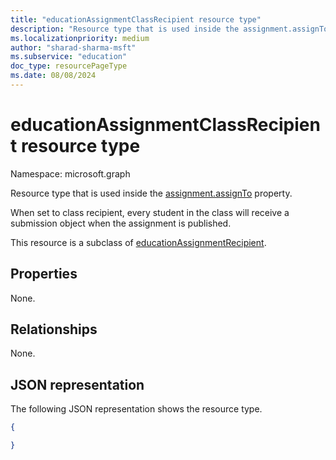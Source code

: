 ```yaml
---
title: "educationAssignmentClassRecipient resource type"
description: "Resource type that is used inside the assignment.assignTo property."
ms.localizationpriority: medium
author: "sharad-sharma-msft"
ms.subservice: "education"
doc_type: resourcePageType
ms.date: 08/08/2024
---
```


# educationAssignmentClassRecipient resource type

Namespace: microsoft.graph

Resource type that is used inside the [assignment.assignTo](educationassignment.md) property. 

When set to class recipient, every student in the class will 
receive a submission object when the assignment is published.

This resource is a subclass of [educationAssignmentRecipient](educationassignmentrecipient.md).

## Properties

None.

## Relationships

None.

## JSON representation

The following JSON representation shows the resource type.


<!-- {
  "blockType": "resource",
  "optionalProperties": [

  ],
  "@odata.type": "microsoft.graph.educationAssignmentClassRecipient"
}-->

```json
{

}

```
<!-- uuid: 8fcb5dbc-d5aa-4681-8e31-b001d5168d79
2015-10-25 14:57:30 UTC -->
<!--
{
  "type": "#page.annotation",
  "description": "educationAssignmentClassRecipient resource",
  "keywords": "",
  "section": "documentation",
  "tocPath": "",
  "suppressions": []
}
-->


